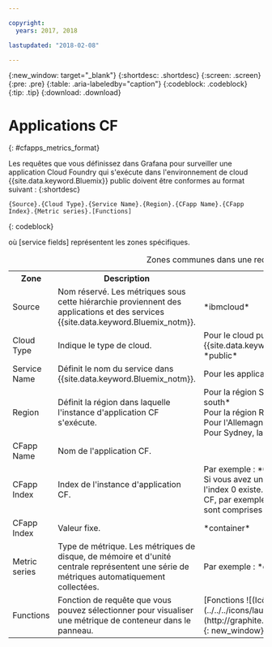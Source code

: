 ```yaml
---

copyright:
  years: 2017, 2018

lastupdated: "2018-02-08"

---
```


{:new_window: target="_blank"}
{:shortdesc: .shortdesc}
{:screen: .screen}
{:pre: .pre}
{:table: .aria-labeledby="caption"}
{:codeblock: .codeblock}
{:tip: .tip}
{:download: .download}


# Applications CF
{: #cfapps_metrics_format}

Les requêtes que vous définissez dans Grafana pour surveiller une application Cloud Foundry qui s'exécute dans l'environnement de cloud {{site.data.keyword.Bluemix}} public doivent être conformes au format suivant : {:shortdesc}

```
{Source}.{Cloud Type}.{Service Name}.{Region}.{CFapp Name}.{CFapp Index}.{Metric series}.[Functions]
```
{: codeblock}

où [service fields] représentent les zones spécifiques. 

<table>
  <caption>Zones communes dans une requête</caption>
  <tr>
    <th>Zone</th>
	<th>Description</th>
	<th>Valeur</th>
  </tr>
  <tr>
    <td>Source</td>
	<td>Nom réservé. Les métriques sous cette hiérarchie proviennent des applications et des services {{site.data.keyword.Bluemix_notm}}. </td>
	<td>*ibmcloud*</td>
  </tr>
  <tr>
    <td>Cloud Type</td>
	<td>Indique le type de cloud. </td>
	<td>Pour le cloud public {{site.data.keyword.Bluemix_notm}}, la valeur est *public*</td>
  </tr>
  <tr>
    <td>Service Name</td>
	<td>Définit le nom du service dans {{site.data.keyword.Bluemix_notm}}.</td>
	<td>Pour les applications CF, la valeur est *cloud-foundry*</td>
  </tr>
  <tr>
    <td>Region</td>
	<td>Définit la région dans laquelle l'instance d'application CF s'exécute. </td>
	<td>Pour la région Sud des Etats-Unis, la valeur est *us-south* <br>Pour la région Royaume-Uni, la valeur est *eu-gb*  <br>Pour l'Allemagne, la valeur est *eu-de* <br>Pour Sydney, la valeur est *au-syd* </td>
  </tr>
  <tr>
    <td>CFapp Name</td>
	<td>Nom de l'application CF. </td>
	<td></td>
  </tr>
  <tr>
    <td>CFapp Index</td>
	  <td>Index de l'instance d'application CF. </td>
	  <td>Par exemple : *0* </br>Si vous avez une application CF avec une instance, seul l'index 0 existe. Si vous mettez à l'échelle l'application CF, par exemple, vers 10 instances, les valeurs d'index sont comprises entre 0 et 9. </td>
  </tr>
  <tr>
    <td>CFapp Index</td>
	<td>Valeur fixe. </td>
	<td>*container*</td>
  </tr>
  <tr>
    <td>Metric series</td>
	<td>Type de métrique. Les métriques de disque, de mémoire et d'unité centrale représentent une série de métriques automatiquement collectées. </td>
	<td>Par exemple : *cpu-utilization* </td>
  </tr>
  <tr>
    <td>Functions</td>
    <td>Fonction de requête que vous pouvez sélectionner pour visualiser une métrique de conteneur dans le panneau. </td>
    <td>[Fonctions ![(Icône de lien externe)](../../../icons/launch-glyph.svg "Icône de lien externe")](http://graphite.readthedocs.io/en/latest/functions.html){: new_window}</td>
   </tr>
</table>




